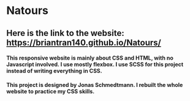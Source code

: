 # Natours

## Here is the link to the website: https://briantran140.github.io/Natours/

#### This responsive website is mainly about CSS and HTML, with no Javascript involved. I use mostly flexbox. I use SCSS for this project instead of writing everything in CSS.

#### This project is designed by Jonas Schmedtmann. I rebuilt the whole website to practice my CSS skills.
